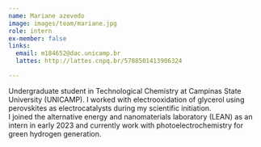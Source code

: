 ```yaml
---
name: Mariane azevedo
image: images/team/mariane.jpg
role: intern
ex-member: false
links:
  email: m184652@dac.unicamp.br  
  lattes: http://lattes.cnpq.br/5788501413906324

---
```


Undergraduate student in Technological Chemistry at Campinas State University (UNICAMP). I worked with electrooxidation of glycerol using perovskites as electrocatalysts during my scientific initiation.  
I joined the alternative energy and nanomaterials laboratory (LEAN) as an intern in early 2023 and currently work with photoelectrochemistry for green hydrogen generation.
